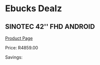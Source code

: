 
# Ebucks Dealz
## SINOTEC 42'' FHD ANDROID
[Product Page](https://www.ebucks.com/web/shop/productSelected.do?prodId=1188147515&catId=1147265922)

Price: R4859.00

Savings: 


	
